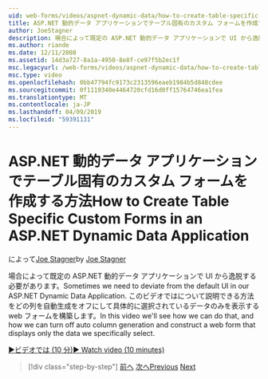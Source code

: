 ```yaml
---
uid: web-forms/videos/aspnet-dynamic-data/how-to-create-table-specific-custom-forms-in-an-aspnet-dynamic-data-application
title: ASP.NET 動的データ アプリケーションでテーブル固有のカスタム フォームを作成する方法 |Microsoft Docs
author: JoeStagner
description: 場合によって既定の ASP.NET 動的データ アプリケーションで UI から逸脱する必要があります。 このビデオではについて説明するには、やって方法を無効にできます.
ms.author: riande
ms.date: 12/11/2008
ms.assetid: 14d3a727-8a1a-4950-8e8f-ce97f5b2ec1f
msc.legacyurl: /web-forms/videos/aspnet-dynamic-data/how-to-create-table-specific-custom-forms-in-an-aspnet-dynamic-data-application
msc.type: video
ms.openlocfilehash: 0bb47794fc9173c2313596eaeb1984b5d848cdee
ms.sourcegitcommit: 0f1119340e4464720cfd16d0ff15764746ea1fea
ms.translationtype: MT
ms.contentlocale: ja-JP
ms.lasthandoff: 04/09/2019
ms.locfileid: "59391131"
---
```

# <a name="how-to-create-table-specific-custom-forms-in-an-aspnet-dynamic-data-application"></a><span data-ttu-id="53c77-104">ASP.NET 動的データ アプリケーションでテーブル固有のカスタム フォームを作成する方法</span><span class="sxs-lookup"><span data-stu-id="53c77-104">How to Create Table Specific Custom Forms in an ASP.NET Dynamic Data Application</span></span>

<span data-ttu-id="53c77-105">によって[Joe Stagner](https://github.com/JoeStagner)</span><span class="sxs-lookup"><span data-stu-id="53c77-105">by [Joe Stagner](https://github.com/JoeStagner)</span></span>

<span data-ttu-id="53c77-106">場合によって既定の ASP.NET 動的データ アプリケーションで UI から逸脱する必要があります。</span><span class="sxs-lookup"><span data-stu-id="53c77-106">Sometimes we need to deviate from the default UI in our ASP.NET Dynamic Data Application.</span></span> <span data-ttu-id="53c77-107">このビデオではについて説明できる方法をどの列を自動生成をオフにして具体的に選択されているデータのみを表示する web フォームを構築します。</span><span class="sxs-lookup"><span data-stu-id="53c77-107">In this video we'll see how we can do that, and how we can turn off auto column generation and construct a web form that displays only the data we specifically select.</span></span>

[<span data-ttu-id="53c77-108">&#9654;ビデオでは (10 分)</span><span class="sxs-lookup"><span data-stu-id="53c77-108">&#9654; Watch video (10 minutes)</span></span>](https://channel9.msdn.com/Blogs/ASP-NET-Site-Videos/how-to-create-table-specific-custom-forms-in-an-aspnet-dynamic-data-application)

> [!div class="step-by-step"]
> <span data-ttu-id="53c77-109">[前へ](how-to-remove-columns-from-your-dynamicdata-data-grids.md)
> [次へ](aspnet-dynamic-data-custom-form-formatting.md)</span><span class="sxs-lookup"><span data-stu-id="53c77-109">[Previous](how-to-remove-columns-from-your-dynamicdata-data-grids.md)
[Next](aspnet-dynamic-data-custom-form-formatting.md)</span></span>
